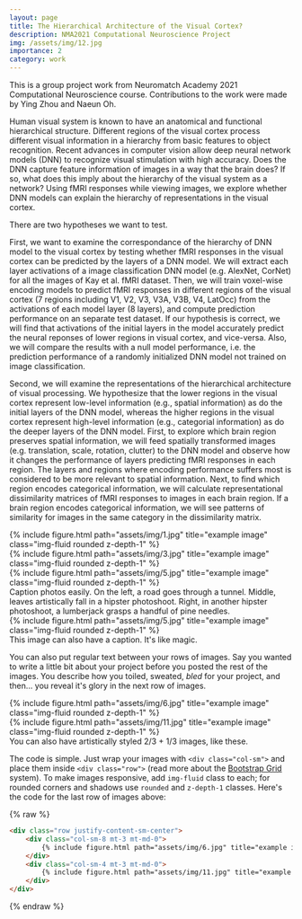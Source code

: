 ```yaml
---
layout: page
title: The Hierarchical Architecture of the Visual Cortex?
description: NMA2021 Computational Neuroscience Project
img: /assets/img/12.jpg
importance: 2
category: work
---
```


This is a group project work from Neuromatch Academy 2021 Computational Neuroscience course. Contributions to the work were made by Ying Zhou and Naeun Oh.


Human visual system is known to have an anatomical and functional hierarchical structure. Different regions of the visual cortex process different visual information in a hierarchy from basic features to object recognition. Recent advances in computer vision allow deep neural network models (DNN) to recognize visual stimulation with high accuracy. Does the DNN capture feature information of images in a way that the brain does? If so, what does this imply about the hierarchy of the visual system as a network?
Using fMRI responses while viewing images, we explore whether DNN models can explain the hierarchy of representations in the visual cortex.

There are two hypotheses we want to test.

First, we want to examine the correspondance of the hierarchy of DNN model to the visual cortex by testing whether fMRI responses in the visual cortex can be predicted by the layers of a DNN model. We will extract each layer activations of a image classification DNN model (e.g. AlexNet, CorNet) for all the images of Kay et al. fMRI dataset. Then, we will train voxel-wise encoding models to predict fMRI responses in different regions of the visual cortex (7 regions including V1, V2, V3, V3A, V3B, V4, LatOcc) from the activations of each model layer (8 layers), and compute prediction performance on an separate test dataset.  If our hypothesis is correct, we will find that activations of the initial layers in the model accurately predict the neural reponses of lower regions in visual cortex, and vice-versa. Also, we will compare the results with a null model performance, i.e. the prediction performance of a randomly initialized DNN model not trained on image classification.

Second, we will examine the representations of the hierarchical architecture of visual processing. We hypothesize that the lower regions in the visual cortex represent low-level information (e.g., spatial information) as do the initial layers of the DNN model, whereas the higher regions in the visual cortex represent high-level information (e.g., categorial information) as do the deeper layers of the DNN model. First, to explore which brain region preserves spatial information, we will feed spatially transformed images (e.g. translation, scale, rotation, clutter) to the DNN model and observe how it changes the performance of layers predicting fMRI responses in each region. The layers and regions where encoding performance suffers most is considered to be more relevant to spatial information. Next, to find which region encodes categorical information, we will calculate representational dissimilarity matrices of fMRI responses to images in each brain region. If a brain region encodes categorical information, we will see patterns of similarity for images in the same category in the dissimilarity matrix.


<div class="row">
    <div class="col-sm mt-3 mt-md-0">
        {% include figure.html path="assets/img/1.jpg" title="example image" class="img-fluid rounded z-depth-1" %}
    </div>
    <div class="col-sm mt-3 mt-md-0">
        {% include figure.html path="assets/img/3.jpg" title="example image" class="img-fluid rounded z-depth-1" %}
    </div>
    <div class="col-sm mt-3 mt-md-0">
        {% include figure.html path="assets/img/5.jpg" title="example image" class="img-fluid rounded z-depth-1" %}
    </div>
</div>
<div class="caption">
    Caption photos easily. On the left, a road goes through a tunnel. Middle, leaves artistically fall in a hipster photoshoot. Right, in another hipster photoshoot, a lumberjack grasps a handful of pine needles.
</div>
<div class="row">
    <div class="col-sm mt-3 mt-md-0">
        {% include figure.html path="assets/img/5.jpg" title="example image" class="img-fluid rounded z-depth-1" %}
    </div>
</div>
<div class="caption">
    This image can also have a caption. It's like magic.
</div>

You can also put regular text between your rows of images.
Say you wanted to write a little bit about your project before you posted the rest of the images.
You describe how you toiled, sweated, *bled* for your project, and then... you reveal it's glory in the next row of images.


<div class="row justify-content-sm-center">
    <div class="col-sm-8 mt-3 mt-md-0">
        {% include figure.html path="assets/img/6.jpg" title="example image" class="img-fluid rounded z-depth-1" %}
    </div>
    <div class="col-sm-4 mt-3 mt-md-0">
        {% include figure.html path="assets/img/11.jpg" title="example image" class="img-fluid rounded z-depth-1" %}
    </div>
</div>
<div class="caption">
    You can also have artistically styled 2/3 + 1/3 images, like these.
</div>


The code is simple.
Just wrap your images with `<div class="col-sm">` and place them inside `<div class="row">` (read more about the <a href="https://getbootstrap.com/docs/4.4/layout/grid/">Bootstrap Grid</a> system).
To make images responsive, add `img-fluid` class to each; for rounded corners and shadows use `rounded` and `z-depth-1` classes.
Here's the code for the last row of images above:

{% raw %}
```html
<div class="row justify-content-sm-center">
    <div class="col-sm-8 mt-3 mt-md-0">
        {% include figure.html path="assets/img/6.jpg" title="example image" class="img-fluid rounded z-depth-1" %}
    </div>
    <div class="col-sm-4 mt-3 mt-md-0">
        {% include figure.html path="assets/img/11.jpg" title="example image" class="img-fluid rounded z-depth-1" %}
    </div>
</div>
```
{% endraw %}
